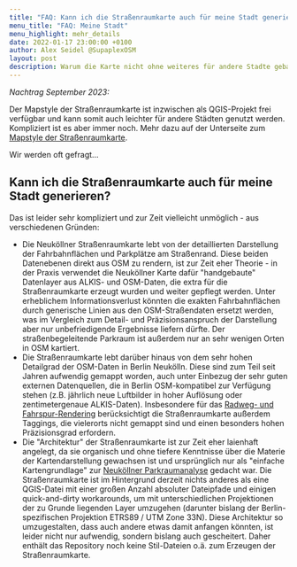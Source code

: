 ```yaml
---
title: "FAQ: Kann ich die Straßenraumkarte auch für meine Stadt generieren?"
menu_title: "FAQ: Meine Stadt"
menu_highlight: mehr_details
date: 2022-01-17 23:00:00 +0100
author: Alex Seidel @SupaplexOSM
layout: post
description: Warum die Karte nicht ohne weiteres für andere Stadte gebaut werden kann.
---
```


<div class="notice mb-7">

_Nachtrag September 2023:_

Der Mapstyle der Straßenraumkarte ist inzwischen als QGIS-Projekt frei verfügbar und kann somit auch leichter für andere Städten genutzt werden. Kompliziert ist es aber immer noch. Mehr dazu auf der Unterseite zum [Mapstyle der Straßenraumkarte](https://github.com/SupaplexOSM/strassenraumkarte-neukoelln/tree/main/mapstyle).

</div>

Wir werden oft gefragt…

## Kann ich die Straßenraumkarte auch für meine Stadt generieren?

Das ist leider sehr kompliziert und zur Zeit vielleicht unmöglich - aus verschiedenen Gründen:

- Die Neuköllner Straßenraumkarte lebt von der detaillierten Darstellung der Fahrbahnflächen und Parkplätze am Straßenrand. Diese beiden Datenebenen direkt aus OSM zu rendern, ist zur Zeit eher Theorie - in der Praxis verwendet die Neuköllner Karte dafür "handgebaute" Datenlayer aus ALKIS- und OSM-Daten, die extra für die Straßenraumkarte erzeugt wurden und weiter gepflegt werden. Unter erheblichem Informationsverlust könnten die exakten Fahrbahnflächen durch generische Linien aus den OSM-Straßendaten ersetzt werden, was im Vergleich zum Detail- und Präzisionsanspruch der Darstellung aber nur unbefriedigende Ergebnisse liefern dürfte. Der straßenbegeleitende Parkraum ist außerdem nur an sehr wenigen Orten in OSM kartiert.
- Die Straßenraumkarte lebt darüber hinaus von dem sehr hohen Detailgrad der OSM-Daten in Berlin Neukölln. Diese sind zum Teil seit Jahren aufwendig gemappt worden, auch unter Einbezug der sehr guten externen Datenquellen, die in Berlin OSM-kompatibel zur Verfügung stehen (z.B. jährlich neue Luftbilder in hoher Auflösung oder zentimetergenaue ALKIS-Daten). Insbesondere für das [Radweg- und Fahrspur-Rendering](https://supaplexosm.github.io/strassenraumkarte-neukoelln/posts/2021-12-31-micromap-update) berücksichtigt die Straßenraumkarte außerdem Taggings, die vielerorts nicht gemappt sind und einen besonders hohen Präzisionsgrad erfordern.
- Die "Architektur" der Straßenraumkarte ist zur Zeit eher laienhaft angelegt, da sie organisch und ohne tiefere Kenntnisse über die Materie der Kartendarstellung gewachsen ist und ursprünglich nur als "einfache Kartengrundlage" zur [Neuköllner Parkraumanalyse](https://supaplexosm.github.io/strassenraumkarte-neukoelln/parkraumkarte/report) gedacht war. Die Straßenraumkarte ist im Hintergrund derzeit nichts anderes als eine QGIS-Datei mit einer großen Anzahl absoluter Dateipfade und einigen quick-and-dirty workarounds, um mit unterschiedlichen Projektionen der zu Grunde liegenden Layer umzugehen (darunter bislang der Berlin-spezifischen Projektion ETRS89 / UTM Zone 33N). Diese Architektur so umzugestalten, dass auch andere etwas damit anfangen könnten, ist leider nicht nur aufwendig, sondern bislang auch gescheitert. Daher enthält das Repository noch keine Stil-Dateien o.ä. zum Erzeugen der Straßenraumkarte.
